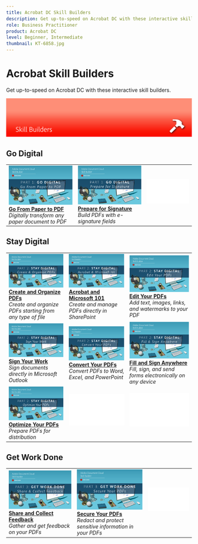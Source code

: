 ```yaml
---
title: Acrobat DC Skill Builders
description: Get up-to-speed on Acrobat DC with these interactive skill builders
role: Business Practitioner
product: Acrobat DC
level: Beginner, Intermediate
thumbnail: KT-6858.jpg
---
```


# Acrobat Skill Builders

Get up-to-speed on Acrobat DC with these interactive skill builders.

![Acrobat Skill Builder Image](../assets/Hero-SkillBuilders.png)

## Go Digital

<table style="table-layout:fixed">
<tr>
  <td>
    <a href="https://doccloud.adobeconnect.com/paperpdf/">
      <img alt="Paper to PDF" src="../assets/sb_papertopdf.png" />
    </a>
    <div>
    <a href="https://doccloud.adobeconnect.com/paperpdf/"><strong>Go From Paper to PDF</strong></a>
    </div>
    <em>Digitally transform any paper document to PDF</em>
    <br>
  </td>
  <td>
    <a href="https://doccloud.adobeconnect.com/skillbuilder-sigforms/">
      <img alt="Prepare for Signature" src="../assets/sb_prepareforsignature.png" />
    </a>
    <div>
    <a href="https://doccloud.adobeconnect.com/skillbuilder-sigforms/"><strong>Prepare for Signature</strong></a>
    </div>
    <em>Build PDFs with e-signature fields</em>
    <br>
  </td>
  <td>
   <img alt="Spacer" src="../assets/Whitespacer.png" />
    <div>
    <br>
  </td>
</tr>
</table>

## Stay Digital

<table style="table-layout:fixed">
<tr>
 <td>
    <a href="https://doccloud.adobeconnect.com/createpdfs/">
      <img alt="Create and Organize PDFs" src="../assets/sb_create.png" />
    </a>
    <div>
    <a href="https://doccloud.adobeconnect.com/createpdfs/"><strong>Create and Organize PDFs</strong></a>
    </div>
    <em>Create and organize PDFs starting from any type of file</em>
    <br>
  </td>
  <td>
    <a href="https://doccloud.adobeconnect.com/micro/">
      <img alt="Acrobat and Microsoft 101" src="../assets/sb_microsoft.png" />
    </a>
    <div>
    <a href="https://doccloud.adobeconnect.com/micro/"><strong>Acrobat and Microsoft 101</strong></a>
    </div>
    <em>Create and manage PDFs directly in SharePoint</em>
    <br>
  </td>
  <td>
    <a href="https://doccloud.adobeconnect.com/editpdf/">
      <img alt="Edit Your PDFs" src="../assets/sb_edit.png" />
    </a>
    <div>
    <a href="https://doccloud.adobeconnect.com/editpdf/"><strong>Edit Your PDFs</strong></a>
    </div>
    <em>Add text, images, links, and watermarks to your PDF</em>
    <br>
  </td>
</tr>
<tr>
  <td>
    <a href="https://doccloud.adobeconnect.com/sign/">
      <img alt="Sign Your Work" src="../assets/sb_signed.png" />
    </a>
    <div>
    <a href="https://doccloud.adobeconnect.com/sign/"><strong>Sign Your Work</strong></a>
    </div>
    <em>Sign documents directly in Microsoft Outlook</em>
    <br>
  </td>
  <td>
    <a href="https://doccloud.adobeconnect.com/convertpdfs/">
      <img alt="Convert Your PDFs" src="../assets/sb_convert.png" />
    </a>
    <div>
    <a href="https://doccloud.adobeconnect.com/convertpdfs/"><strong>Convert Your PDFs</strong></a>
    </div>
    <em>Convert PDFs to Word, Excel, and PowerPoint</em>
    <br>
  </td>
  <td>
    <a href="https://doccloud.adobeconnect.com/fillsign/">
      <img alt="Fill and Sign Anywhere" src="../assets/sb_fill.png" />
    </a>
    <div>
    <a href="https://doccloud.adobeconnect.com/fillsign/"><strong>Fill and Sign Anywhere</strong></a>
    </div>
    <em>Fill, sign, and send forms electronically on any device</em>
    <br>
  </td>
</tr>
<tr>
  <td>
    <a href="https://doccloud.adobeconnect.com/paperpdf/">
      <img alt="Optimize Your PDFs" src="../assets/sb_optimize.png" />
    </a>
    <div>
    <a href="https://doccloud.adobeconnect.com/paperpdf/"><strong>Optimize Your PDFs</strong></a>
    </div>
    <em>Prepare PDFs for distribution</em>
    <br>
  </td>
   <td>
   <img alt="Spacer" src="../assets/Whitespacer.png" />
    <div>
    <br>
  </td>
  <td>
   <img alt="Spacer" src="../assets/Whitespacer.png" />
    <div>
    <br>
  </td>
</tr>
</table>

## Get Work Done

<table style="table-layout:fixed">
<tr>
  <td>
    <a href="https://doccloud.adobeconnect.com/skillbuilder-share/">
      <img alt="Share and Collect Feedback" src="../assets/sb_feedback.png" />
    </a>
    <div>
    <a href="https://doccloud.adobeconnect.com/skillbuilder-share/"><strong>Share and Collect Feedback</strong></a>
    </div>
    <em>Gather and get feedback on your PDFs</em>
    <br>
  </td>
  <td>
    <a href="https://doccloud.adobeconnect.com/securepdfs/">
      <img alt="Secure Your PDFs" src="../assets/sb_secure.png" />
    </a>
    <div>
    <a href="https://doccloud.adobeconnect.com/securepdfs/"><strong>Secure Your PDFs</strong></a>
    </div>
    <em>Redact and protect sensitive information in your PDFs</em>
    <br>
  </td>
  <td>
   <img alt="Spacer" src="../assets/Whitespacer.png" />
    <div>
    <br>
  </td>
</tr>
</table>
